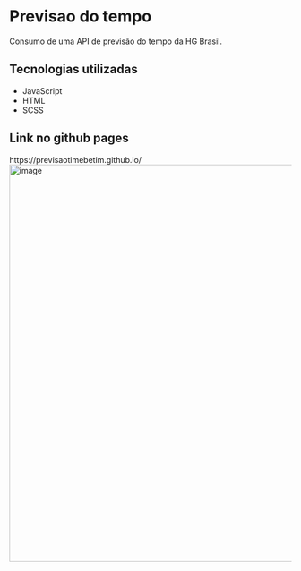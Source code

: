 # Previsao do tempo
Consumo de uma API de previsão do tempo da HG Brasil.<br>
<h2>Tecnologias utilizadas</h2>
<ul>
  <li>
    JavaScript
  </li>
  <li>
    HTML
  </li>
  <li>
    SCSS
  </li>
</ul>
<h2>Link no github pages</h2>
https://previsaotimebetim.github.io/

<img width="710" alt="image" src="https://user-images.githubusercontent.com/54286509/195876643-373fb63b-8166-49cf-9cff-7ddcf3fce3fb.png">
